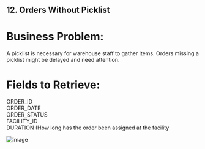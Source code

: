 ## 12. Orders Without Picklist  
# Business Problem:
A picklist is necessary for warehouse staff to gather items. Orders missing a picklist might be delayed and need attention.
# Fields to Retrieve: 
ORDER_ID  
ORDER_DATE  
ORDER_STATUS  
FACILITY_ID     
DURATION (How long has the order been assigned at the facility    

![image](https://github.com/user-attachments/assets/b522c139-7f6f-479f-89bf-ec89c7f68456)

